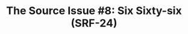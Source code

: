 ---
ee_id: '4215'
site: '1'
type: '2'
long_id: 2013-134 The Source Issue 8 Six Sixty Six  (SRF-24)
url: 2013-134-the-source-issue-8-six-sixty-six
year: '2015'
medium: Zine
commission: Creative Capital
add_credit:
dims:
pitch: Source code for my infinate compression experiment (2004) as an archival zine.
  Def collect dem all!±±±
ps:
live_url:
related: "[13] [2004-004-iron-maidens-number-of-the-beast-compressed-over-and-over]
  2004-004 Iron Maidens “The Number of the Beast” compressed over and over as an mp3
  666 times"
title: 'The Source Issue #8: Six Sixty-six (SRF-24)'
youtube:
imgs: source-666-2013-134-detail-01-database-ih.jpg
subheading:
year2: '2015'
download: the-source-six-sixty-six-2013-134-digital-master-ih.pdf
add_credits:
related_code: "[2193] [code-maiden-666] Iron Maiden’s “The Number of the Beast” compressed
  over and over as an mp3 666 times (Code)"
! '':
layout: things-i-made
---